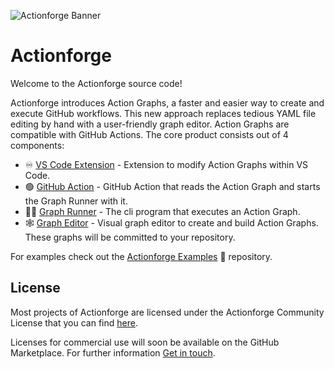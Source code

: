![Actionforge Banner](https://www.actionforge.dev/assets/social.jpg?)

# Actionforge

Welcome to the Actionforge source code!

Actionforge introduces Action Graphs, a faster and easier way to create and execute GitHub workflows. This new approach replaces tedious YAML file editing by hand with a user-friendly graph editor. Action Graphs are compatible with GitHub Actions. The core product consists out of 4 components:

- ♾️ [VS Code Extension](https://www.github.com/actionforge/vscode-ext) - Extension to modify Action Graphs within VS Code.
- 🟢 [GitHub Action](https://www.github.com/actionforge/action) - GitHub Action that reads the Action Graph and starts the Graph Runner with it.
- 🏃‍♀️ [Graph Runner](https://www.github.com/actionforge/graph-runner) - The cli program that executes an Action Graph.
- 🕸️ [Graph Editor](https://www.github.com/actionforge/graph-editor) - Visual graph editor to create and build Action Graphs. These graphs will be committed to your repository.

For examples check out the [Actionforge Examples](https://www.github.com/actionforge/examples) 🔗 repository.

## License

Most projects of Actionforge are licensed under the Actionforge Community License that you can find [here](https://github.com/actionforge/legal/blob/main/LICENSE.md).

Licenses for commercial use will soon be available on the GitHub Marketplace. For further information [Get in touch](mailto:hello@actionforge.dev).
